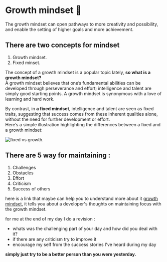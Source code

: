 # Growth mindset 🧠

The growth mindset can open pathways to more creativity and possibility, and enable the setting of higher goals and more achievement.  
## There are two concepts for mindset
1. Growth mindset.
2. Fixed minset.

The concept of a growth mindset is a popular topic lately, **so what is a growth mindset?**  
A growth mindset believes that one’s fundamental abilities can be developed through perseverance and effort; intelligence and talent are simply good starting points. A growth mindset is synonymous with a love of learning and hard work.  

By contrast, in **a fixed mindset**, intelligence and talent are seen as fixed traits, suggesting that success comes from these inherent qualities alone, without the need for further development or effort.  
Here’s a simple illustration highlighting the differences between a fixed and a growth mindset:

![fixed vs growth](https://i2.wp.com/atlassianblog.wpengine.com/wp-content/uploads/NewGrowthMindset2.png?w=1201&ssl=1). 

## There are 5 way for maintaining :
1. Challenges
2. Obstacles
3. Effort
4. Criticism
5. Success of others


here is a link that maybe can help you to understand more about it [growth mindset](https://www.atlassian.com/blog/inside-atlassian/growth-mindset), 
it tells you about a developer's thoughts on maintaining focus with the growth mindset.

for me at the end of my day I do a revision :
- whats was the challenging part of your day and how did you deal with it?
- if there are any criticism try to improve it
- encourage my self from the success stories I've heard during my day

**simply just try to be a better person than you were yesterday.**
